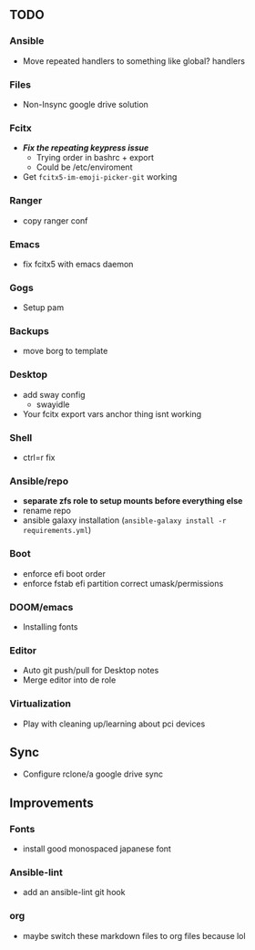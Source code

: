 ## TODO

### Ansible
+ Move repeated handlers to something like global? handlers

### Files
+ Non-Insync google drive solution

### Fcitx
+ _**Fix the repeating keypress issue**_
  + Trying order in bashrc + export
  + Could be /etc/enviroment
+ Get `fcitx5-im-emoji-picker-git` working

### Ranger
+ copy ranger conf

### Emacs
+ fix fcitx5 with emacs daemon

### Gogs
+ Setup pam

### Backups
+ move borg to template

### Desktop
+ add sway config
  + swayidle
+ Your fcitx export vars anchor thing isnt working

### Shell
+ ctrl=r fix

### Ansible/repo
+ **separate zfs role to setup mounts before everything else**
+ rename repo
+ ansible galaxy installation (`ansible-galaxy install -r requirements.yml`)

### Boot
+ enforce efi boot order
+ enforce fstab efi partition correct umask/permissions

### DOOM/emacs
+ Installing fonts

### Editor
+ Auto git push/pull for Desktop notes
+ Merge editor into de role

### Virtualization
+ Play with cleaning up/learning about pci devices

## Sync
+ Configure rclone/a google drive sync

## Improvements

### Fonts
+ install good monospaced japanese font

### Ansible-lint
+ add an ansible-lint git hook

### org
+ maybe switch these markdown files to org files because lol
